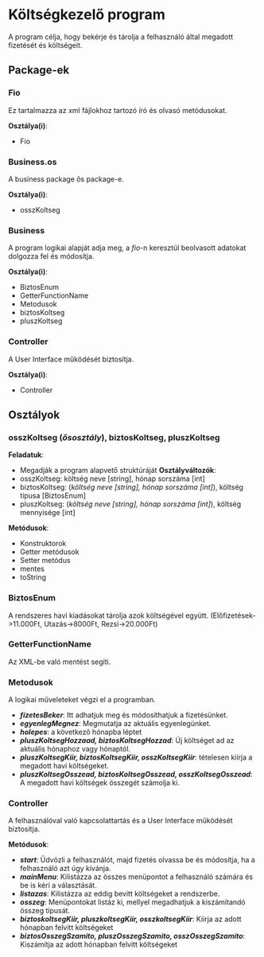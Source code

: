 # Költségkezelő program
A program célja, hogy bekérje és tárolja a felhasználó által megadott fizetését és költségeit.
## Package-ek
### Fio
Ez tartalmazza az xml fájlokhoz tartozó író és olvasó metódusokat.

**Osztálya(i)**: 
- Fio
### Business.os
A business package ős package-e.

**Osztálya(i)**: 
- osszKoltseg
### Business
A program logikai alapját adja meg, a *fio*-n keresztül beolvasott adatokat dolgozza fel és módosítja.

**Osztálya(i)**: 
- BiztosEnum
- GetterFunctionName
- Metodusok
- biztosKoltseg
- pluszKoltseg
### Controller
A User Interface működését biztosítja.

**Osztálya(i)**: 
- Controller

## Osztályok
### osszKoltseg (*ősosztály*), biztosKoltseg, pluszKoltseg
**Feladatuk**:
- Megadják a program alapvető struktúráját 
**Osztályváltozók**:
- osszKoltseg: költség neve [string], hónap sorszáma [int]
- biztosKoltseg: (*költség neve [string], hónap sorszáma [int]*), költség típusa [BiztosEnum]
- pluszKoltseg: (*költség neve [string], hónap sorszáma [int]*), költség mennyisége [int]

**Metódusok**:
- Konstruktorok
- Getter metódusok
- Setter metódus
- mentes
- toString

### BiztosEnum
A rendszeres havi kiadásokat tárolja azok költségével együtt. (Előfizetések->11.000Ft, Utazás->8000Ft, Rezsi->20.000Ft)

### GetterFunctionName
Az XML-be való mentést segíti.

### Metodusok
A logikai műveleteket végzi el a programban.

- ***fizetesBeker***: Itt adhatjuk meg és módosíthatjuk a fizetésünket.
- ***egyenlegMegnez***: Megmutatja az aktuális egyenlegünket.
- ***holepes***: a következő hónapba léptet
- ***pluszKoltsegHozzaad, biztosKoltsegHozzad***: Új költséget ad az aktuális hónaphoz vagy hónaptól.
- ***pluszKoltsegKiir, biztosKoltsegKiir, osszKoltsegKiir***: tételesen kiírja a megadott havi költségeket.
- ***pluszKoltsegOsszead, biztosKoltsegOsszead, osszKoltsegOsszead***: A megadott havi költségek összegét számolja ki.
### Controller
A felhasználóval való kapcsolattartás és a User Interface működését biztosítja.

**Metódusok**:
- ***start***: Üdvözli a felhasználót, majd fizetés olvassa be és módosítja, ha a felhasználó azt úgy kívánja.
- ***mainMenu***: Kilistázza az összes menüpontot a felhasználó számára és be is kéri a választását.
- ***listazas***: Kilistázza az eddig bevitt költségeket a rendszerbe.
- ***osszeg***: Menüpontokat listáz ki, mellyel megadhatjuk a kiszámítandó összeg típusát.
- ***biztoskoltsegKiir, pluszkoltsegKiir, osszkoltsegKiir***: Kiírja az adott hónapban felvitt költségeket
- ***biztosOsszegSzamito, pluszOsszegSzamito, osszOsszegSzamito***: Kiszámítja az adott hónapban felvitt költségeket
